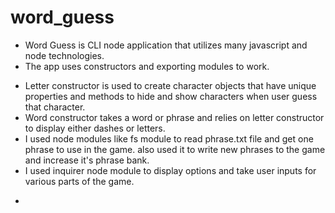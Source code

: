 # word_guess

* Word Guess is CLI node application that utilizes many javascript and node technologies.
* The app uses constructors and exporting modules to work.
- Letter constructor is used to create character objects that have unique properties and methods to hide and show characters when user guess that character.
- Word constructor takes a word or phrase and relies on letter constructor to display either dashes or letters.
- I used node modules like fs module to read phrase.txt file and get one phrase to use in the game. also used it to write new phrases to the game and increase it's phrase bank.
- I used inquirer node module to display options and take user inputs for various parts of the game.
* 
